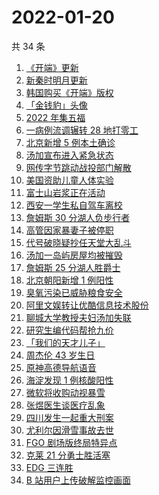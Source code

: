 # 2022-01-20

共 34 条

<!-- BEGIN -->
<!-- 最后更新时间 Thu Jan 20 2022 18:09:29 GMT+0800 (China Standard Time) -->

1. [《开端》更新](https://www.zhihu.com/search?q=开端)
1. [新秦时明月更新](https://www.zhihu.com/search?q=新秦时明月)
1. [韩国购买《开端》版权](https://www.zhihu.com/search?q=韩国购买开端版权)
1. [「金钱豹」头像](https://www.zhihu.com/search?q=金钱豹头像)
1. [2022 年集五福](https://www.zhihu.com/search?q=集五福)
1. [一病例流调辗转 28 地打零工](https://www.zhihu.com/search?q=最心酸流调)
1. [北京新增 5 例本土确诊](https://www.zhihu.com/search?q=北京疫情)
1. [汤加宣布进入紧急状态](https://www.zhihu.com/search?q=汤加)
1. [网传字节跳动战投部门解散](https://www.zhihu.com/search?q=字节跳动)
1. [美国资助儿童人体实验](https://www.zhihu.com/search?q=美国资助人体实验)
1. [富士山岩浆正在活动](https://www.zhihu.com/search?q=富士山)
1. [西安一学生私自驾车离校](https://www.zhihu.com/search?q=西安交大学生驾车离校)
1. [詹姆斯 30 分湖人负步行者](https://www.zhihu.com/search?q=湖人)
1. [高管因家暴妻子被停职](https://www.zhihu.com/search?q=高管家暴)
1. [代号破晓疑抄任天堂大乱斗](https://www.zhihu.com/search?q=代号破晓)
1. [汤加一岛屿房屋均被摧毁](https://www.zhihu.com/search?q=汤加)
1. [詹姆斯 25 分湖人胜爵士](https://www.zhihu.com/search?q=湖人)
1. [北京朝阳新增 1 例阳性](https://www.zhihu.com/search?q=朝阳疫情)
1. [臭氧污染已威胁粮食安全](https://www.zhihu.com/search?q=臭氧污染)
1. [阿里文娱转让优酷信息技术股份](https://www.zhihu.com/search?q=阿里文娱转让优酷股份)
1. [聊城大学教授夫妇汤加失联](https://www.zhihu.com/search?q=聊城大学教授夫妇)
1. [研究生编代码帮抢九价](https://www.zhihu.com/search?q=研究生帮抢九价)
1. [「我们的天才儿子」](https://www.zhihu.com/search?q=我们的天才儿子)
1. [周杰伦 43 岁生日](https://www.zhihu.com/search?q=周杰伦)
1. [原神高德导航语音](https://www.zhihu.com/search?q=原神)
1. [海淀发现 1 例核酸阳性](https://www.zhihu.com/search?q=北京疫情)
1. [微软将收购动视暴雪](https://www.zhihu.com/search?q=微软收购动视暴雪)
1. [张煜医生谈医疗乱象](https://www.zhihu.com/search?q=张煜)
1. [四川发生一起重大刑案](https://www.zhihu.com/search?q=四川刑案)
1. [尤利尔因滑雪事故去世](https://www.zhihu.com/search?q=尤利尔去世)
1. [FGO 剧场版终局特异点](https://www.zhihu.com/search?q=fgo)
1. [克莱 21 分勇士胜活塞](https://www.zhihu.com/search?q=勇士)
1. [EDG 三连胜](https://www.zhihu.com/search?q=edg)
1. [B 站用户上传破解监控画面](https://www.zhihu.com/search?q=b站监控画面)

<!-- END -->
